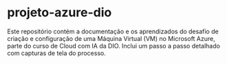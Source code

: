 # projeto-azure-dio
Este repositório contém a documentação e os aprendizados do desafio de criação e configuração de uma Máquina Virtual (VM) no Microsoft Azure, parte do curso de Cloud com IA da DIO. Inclui um passo a passo detalhado com capturas de tela do processo.
